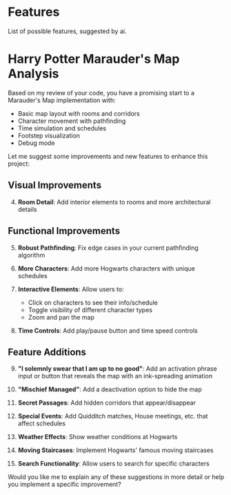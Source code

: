 # Features

List of possible features, suggested by ai.

# Harry Potter Marauder's Map Analysis

Based on my review of your code, you have a promising start to a Marauder's Map implementation with:

- Basic map layout with rooms and corridors
- Character movement with pathfinding
- Time simulation and schedules
- Footstep visualization
- Debug mode

Let me suggest some improvements and new features to enhance this project:

## Visual Improvements

4. **Room Detail**: Add interior elements to rooms and more architectural details

## Functional Improvements

5. **Robust Pathfinding**: Fix edge cases in your current pathfinding algorithm

6. **More Characters**: Add more Hogwarts characters with unique schedules

7. **Interactive Elements**: Allow users to:

    - Click on characters to see their info/schedule
    - Toggle visibility of different character types
    - Zoom and pan the map

8. **Time Controls**: Add play/pause button and time speed controls

## Feature Additions

9. **"I solemnly swear that I am up to no good"**: Add an activation phrase input or button that reveals the map with an ink-spreading animation

10. **"Mischief Managed"**: Add a deactivation option to hide the map

11. **Secret Passages**: Add hidden corridors that appear/disappear

12. **Special Events**: Add Quidditch matches, House meetings, etc. that affect schedules

13. **Weather Effects**: Show weather conditions at Hogwarts

14. **Moving Staircases**: Implement Hogwarts' famous moving staircases

15. **Search Functionality**: Allow users to search for specific characters

Would you like me to explain any of these suggestions in more detail or help you implement a specific improvement?
